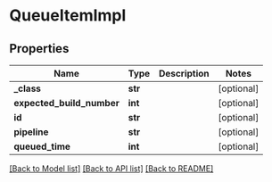 # QueueItemImpl


## Properties
Name | Type | Description | Notes
------------ | ------------- | ------------- | -------------
**_class** | **str** |  | [optional] 
**expected_build_number** | **int** |  | [optional] 
**id** | **str** |  | [optional] 
**pipeline** | **str** |  | [optional] 
**queued_time** | **int** |  | [optional] 

[[Back to Model list]](../README.md#documentation-for-models) [[Back to API list]](../README.md#documentation-for-api-endpoints) [[Back to README]](../README.md)


